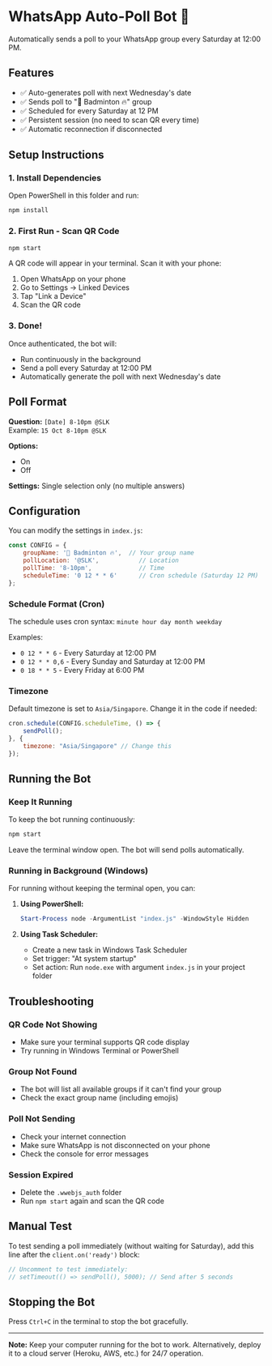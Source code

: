 # WhatsApp Auto-Poll Bot 🏸

Automatically sends a poll to your WhatsApp group every Saturday at 12:00 PM.

## Features

- ✅ Auto-generates poll with next Wednesday's date
- ✅ Sends poll to "🏸 Badminton 🔥" group
- ✅ Scheduled for every Saturday at 12 PM
- ✅ Persistent session (no need to scan QR every time)
- ✅ Automatic reconnection if disconnected

## Setup Instructions

### 1. Install Dependencies

Open PowerShell in this folder and run:

```bash
npm install
```

### 2. First Run - Scan QR Code

```bash
npm start
```

A QR code will appear in your terminal. Scan it with your phone:
1. Open WhatsApp on your phone
2. Go to Settings → Linked Devices
3. Tap "Link a Device"
4. Scan the QR code

### 3. Done!

Once authenticated, the bot will:
- Run continuously in the background
- Send a poll every Saturday at 12:00 PM
- Automatically generate the poll with next Wednesday's date

## Poll Format

**Question:** `[Date] 8-10pm @SLK`  
Example: `15 Oct 8-10pm @SLK`

**Options:**
- On
- Off

**Settings:** Single selection only (no multiple answers)

## Configuration

You can modify the settings in `index.js`:

```javascript
const CONFIG = {
    groupName: '🏸 Badminton 🔥',  // Your group name
    pollLocation: '@SLK',           // Location
    pollTime: '8-10pm',             // Time
    scheduleTime: '0 12 * * 6'      // Cron schedule (Saturday 12 PM)
};
```

### Schedule Format (Cron)

The schedule uses cron syntax: `minute hour day month weekday`

Examples:
- `0 12 * * 6` - Every Saturday at 12:00 PM
- `0 12 * * 0,6` - Every Sunday and Saturday at 12:00 PM
- `0 18 * * 5` - Every Friday at 6:00 PM

### Timezone

Default timezone is set to `Asia/Singapore`. Change it in the code if needed:

```javascript
cron.schedule(CONFIG.scheduleTime, () => {
    sendPoll();
}, {
    timezone: "Asia/Singapore" // Change this
});
```

## Running the Bot

### Keep It Running

To keep the bot running continuously:

```bash
npm start
```

Leave the terminal window open. The bot will send polls automatically.

### Running in Background (Windows)

For running without keeping the terminal open, you can:

1. **Using PowerShell:**
   ```powershell
   Start-Process node -ArgumentList "index.js" -WindowStyle Hidden
   ```

2. **Using Task Scheduler:**
   - Create a new task in Windows Task Scheduler
   - Set trigger: "At system startup"
   - Set action: Run `node.exe` with argument `index.js` in your project folder

## Troubleshooting

### QR Code Not Showing
- Make sure your terminal supports QR code display
- Try running in Windows Terminal or PowerShell

### Group Not Found
- The bot will list all available groups if it can't find your group
- Check the exact group name (including emojis)

### Poll Not Sending
- Check your internet connection
- Make sure WhatsApp is not disconnected on your phone
- Check the console for error messages

### Session Expired
- Delete the `.wwebjs_auth` folder
- Run `npm start` again and scan the QR code

## Manual Test

To test sending a poll immediately (without waiting for Saturday), add this line after the `client.on('ready')` block:

```javascript
// Uncomment to test immediately:
// setTimeout(() => sendPoll(), 5000); // Send after 5 seconds
```

## Stopping the Bot

Press `Ctrl+C` in the terminal to stop the bot gracefully.

---

**Note:** Keep your computer running for the bot to work. Alternatively, deploy it to a cloud server (Heroku, AWS, etc.) for 24/7 operation.

